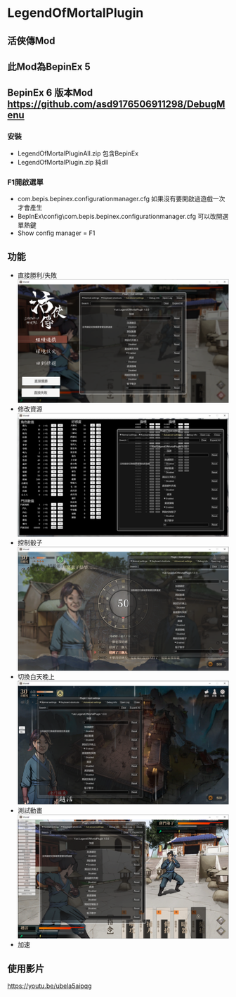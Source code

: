 # LegendOfMortalPlugin

## 活俠傳Mod
## 此Mod為BepinEx 5
## BepinEx 6 版本Mod https://github.com/asd9176506911298/DebugMenu
### 安裝
- LegendOfMortalPluginAll.zip 包含BepinEx
- LegendOfMortalPlugin.zip 純dll

### F1開啟選單
- com.bepis.bepinex.configurationmanager.cfg 如果沒有要開啟過遊戲一次才會產生
- BepInEx\config\com.bepis.bepinex.configurationmanager.cfg 可以改開選單熱鍵
- Show config manager = F1
## 功能
- 直接勝利/失敗
![pic](img/testWinLose.png)
- 修改資源
![pic](img/testPanel.png)
- 控制骰子
![pic](img/dice.png)
- 切換白天晚上
![pic](img/testDay.png)
- 測試動畫
![pic](img/testAnimation.png)
- 加速
## 使用影片
https://youtu.be/ubela5aipqg
